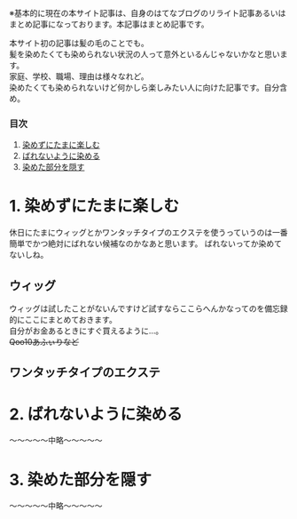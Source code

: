 ※基本的に現在の本サイト記事は、自身のはてなブログのリライト記事あるいはまとめ記事になっております。本記事はまとめ記事です。

本サイト初の記事は髪の毛のことでも。</br>
髪を染めたくても染められない状況の人って意外といるんじゃないかなと思います。</br>
家庭、学校、職場、理由は様々なれど。</br>
染めたくても染められないけど何かしら楽しみたい人に向けた記事です。自分含め。

<!-- 目次部分(リンクになるところ) -->
### 目次
1. [染めずにたまに楽しむ](#anchor1)
2. [ばれないように染める](#anchor2)
3. [染めた部分を隠す](#anchor3)

<!-- リンク先(目次部分のリンクの飛び先) -->
<a id="anchor1"></a>

# 1. 染めずにたまに楽しむ
休日にたまにウィッグとかワンタッチタイプのエクステを使うっていうのは一番簡単でかつ絶対にばれない候補なのかなあと思います。
ばれないってか染めてないしね。
## ウィッグ
ウィッグは試したことがないんですけど試すならここらへんかなってのを備忘録的にここにまとめておきます。</br>
自分がお金あるときにすぐ買えるように…。</br>
~~Qoo10あふぃりなど~~
## ワンタッチタイプのエクステ


<a id="anchor2"></a>

# 2. ばれないように染める

〜〜〜〜〜中略〜〜〜〜〜

<a id="anchor3"></a>

# 3. 染めた部分を隠す

〜〜〜〜〜中略〜〜〜〜〜
